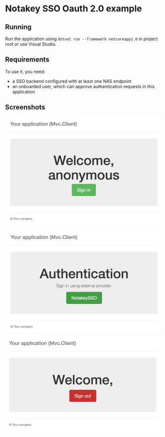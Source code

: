 # Notakey SSO Oauth 2.0 example

## Running 

Run the application using `dotnet run --framework netcoreapp1.0` in project root or use Visual Studio.

## Requirements

To use it, you need:

- a SSO backend configured with at least one NAS endpoint
- an onboarded user, which can approve authentication requests in this application

## Screenshots

![welcome](img/welcome.png)

![authenticate](img/authenticate.png)

![done](img/done.png)

